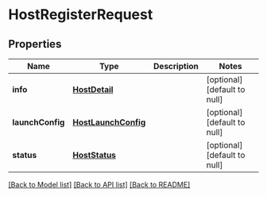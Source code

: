 # HostRegisterRequest

## Properties
Name | Type | Description | Notes
------------ | ------------- | ------------- | -------------
**info** | [**HostDetail**](HostDetail.md) |  | [optional] [default to null]
**launchConfig** | [**HostLaunchConfig**](HostLaunchConfig.md) |  | [optional] [default to null]
**status** | [**HostStatus**](HostStatus.md) |  | [optional] [default to null]

[[Back to Model list]](../README.md#documentation-for-models) [[Back to API list]](../README.md#documentation-for-api-endpoints) [[Back to README]](../README.md)


